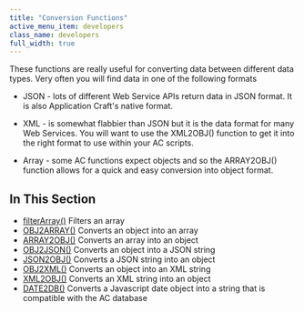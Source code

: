 ```yaml
---
title: "Conversion Functions"
active_menu_item: developers
class_name: developers
full_width: true
---
```



These functions are really useful for converting data between different data types. Very often you will find data in one of the following formats

 - JSON - lots of different Web Service APIs return data in JSON format. It is also Application Craft's native format.

 - XML - is somewhat flabbier than JSON but it is the data format for many Web Services. You will want to use the XML2OBJ() function to get it into the right format to use within your AC scripts.

 - Array - some AC functions expect objects and so the ARRAY2OBJ() function allows for a quick and easy conversion into object format.

## In This Section

 - [filterArray()](/developers/documentation/scripting-apis/client-api/conversion-functions/filterarray)
    Filters an array
 - [OBJ2ARRAY()](/developers/documentation/scripting-apis/client-api/conversion-functions/advancedtoarray)
    Converts an object into an array
 - [ARRAY2OBJ()](/developers/documentation/scripting-apis/client-api/conversion-functions/arraytoadvanced)
    Converts an array into an object
 - [OBJ2JSON()](/developers/documentation/scripting-apis/client-api/conversion-functions/json2text)
    Converts an object into a JSON string
 - [JSON2OBJ()](/developers/documentation/scripting-apis/client-api/conversion-functions/text2json)
    Converts a JSON string into an object
 - [OBJ2XML()](/developers/documentation/scripting-apis/client-api/conversion-functions/json2xml)
    Converts an object into an XML string
 - [XML2OBJ()](/developers/documentation/scripting-apis/client-api/conversion-functions/xml2json)
    Converts an XML string into an object
 - [DATE2DB()](/developers/documentation/scripting-apis/client-api/conversion-functions/date2db)
    Converts a Javascript date object into a string that is compatible with the AC database